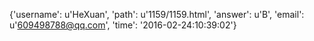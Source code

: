 {'username': u'HeXuan', 'path': u'1159/1159.html', 'answer': u'B', 'email': u'609498788@qq.com', 'time': '2016-02-24:10:39:02'}